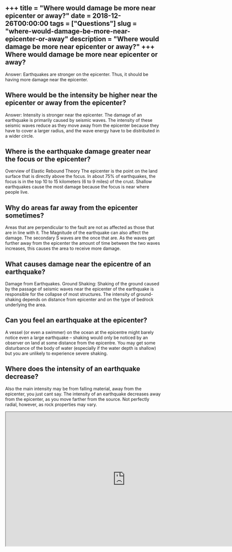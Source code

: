 +++
title = "Where would damage be more near epicenter or away?"
date = 2018-12-26T00:00:00
tags = ["Questions"]
slug = "where-would-damage-be-more-near-epicenter-or-away"
description = "Where would damage be more near epicenter or away?"
+++
Where would damage be more near epicenter or away?
--------------------------------------------------

Answer: Earthquakes are stronger on the epicenter. Thus, it should be having more damage near the epicenter.

Where would be the intensity be higher near the epicenter or away from the epicenter?
-------------------------------------------------------------------------------------

Answer: Intensity is stronger near the epicenter. The damage of an earthquake is primarily caused by seismic waves. The intensity of these seismic waves reduce as they move away from the epicenter because they have to cover a larger radius, and the wave energy have to be distributed in a wider circle.

Where is the earthquake damage greater near the focus or the epicenter?
-----------------------------------------------------------------------

Overview of Elastic Rebound Theory The epicenter is the point on the land surface that is directly above the focus. In about 75% of earthquakes, the focus is in the top 10 to 15 kilometers (6 to 9 miles) of the crust. Shallow earthquakes cause the most damage because the focus is near where people live.

Why do areas far away from the epicenter sometimes?
---------------------------------------------------

Areas that are perpendicular to the fault are not as affected as those that are in line with it. The Magnitude of the earthquake can also affect the damage. The secondary S waves are the once that are. As the waves get further away from the epicenter the amount of time between the two waves increases, this causes the area to receive more damage.

What causes damage near the epicentre of an earthquake?
-------------------------------------------------------

Damage from Earthquakes. Ground Shaking: Shaking of the ground caused by the passage of seismic waves near the epicenter of the earthquake is responsible for the collapse of most structures. The intensity of ground-shaking depends on distance from epicenter and on the type of bedrock underlying the area.

Can you feel an earthquake at the epicenter?
--------------------------------------------

A vessel (or even a swimmer) on the ocean at the epicentre might barely notice even a large earthquake – shaking would only be noticed by an observer on land at some distance from the epicentre. You may get some disturbance of the body of water (especially if the water depth is shallow) but you are unlikely to experience severe shaking.

Where does the intensity of an earthquake decrease?
---------------------------------------------------

Also the main intensity may be from falling material, away from the epicenter, you just cant say. The intensity of an earthquake decreases away from the epicenter, as you move farther from the source. Not perfectly radial, however, as rock properties may vary.

<iframe allow="accelerometer; autoplay; clipboard-write; encrypted-media; gyroscope; picture-in-picture" allowfullscreen="" class="__youtube_prefs__  epyt-is-override  no-lazyload" data-no-lazy="1" data-origheight="433" data-origwidth="770" data-skipgform_ajax_framebjll="" height="433" id="_ytid_56824" loading="lazy" src="https://www.youtube.com/embed/TrD_htHiTmA?enablejsapi=1&autoplay=0&cc_load_policy=0&cc_lang_pref=&iv_load_policy=1&loop=0&modestbranding=0&rel=1&fs=1&playsinline=0&autohide=2&theme=dark&color=red&controls=1&" title="YouTube player" width="770"></iframe>